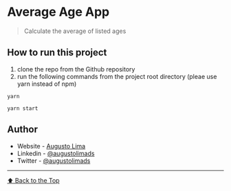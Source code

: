 # Average Age App

> Calculate the average of listed ages

## How to run this project
1. clone the repo from the Github repository
2. run the following commands from the project root directory (pleae use yarn instead of npm)
  
  `yarn`
  
  `yarn start`
    
  ## Author

- Website - [Augusto Lima](https://augustolima-portfolio.vercel.app/)
- Linkedin - [@augustolimads](https://www.linkedin.com/in/augustolimads/)
- Twitter - [@augustolimads](https://twitter.com/augustolimads)

---

[⬆ Back to the Top](#Project-Name)<br>
